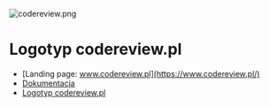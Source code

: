 ![codereview.png](https://logo.codereview.pl/1/cover.png)

# Logotyp codereview.pl
+ [Landing page: www.codereview.pl](https://www.codereview.pl/)
+ [Dokumentacja](https://docs.codereview.pl/)
+ [Logotyp codereview.pl](https://logo.codereview.pl/)
